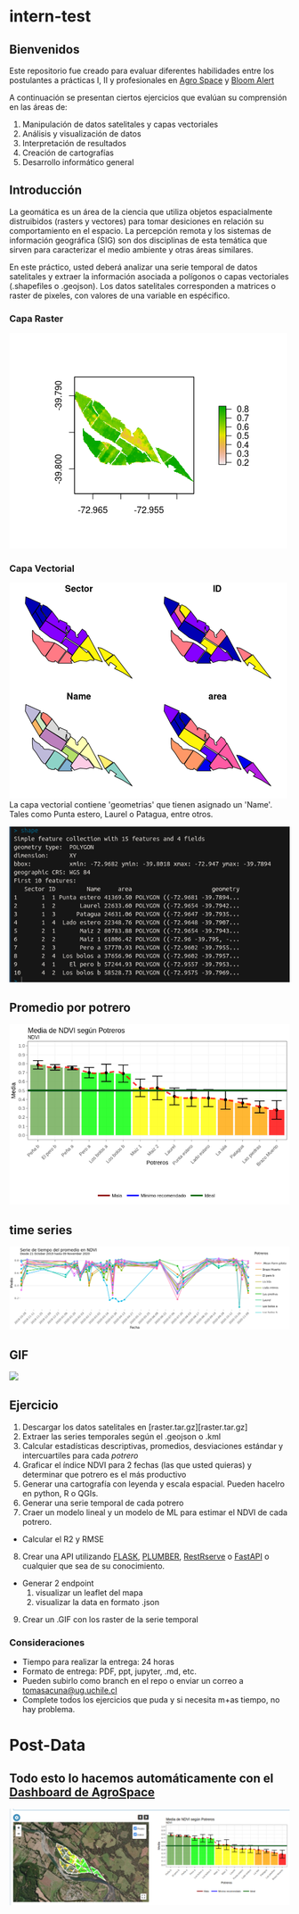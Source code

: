 # intern-test

## Bienvenidos

Este repositorio fue creado para evaluar diferentes habilidades entre los postulantes a prácticas I, II y profesionales en [Agro Space](https://agrospace.cl) y [Bloom Alert](https://bloomalert.com) 

A continuación se presentan ciertos ejercicios que evalúan su comprensión en las áreas de:

  1. Manipulación de datos satelitales y capas vectoriales 
  2. Análisis y visualización de datos
  3. Interpretación de resultados
  4. Creación de cartografías
  5. Desarrollo informático general
  
## Introducción

La geomática es un área de la ciencia que utiliza objetos espacialmente distruibidos (rasters y vectores) para tomar desiciones en relación su comportamiento en el espacio. La percepción remota y los sistemas de información geográfica (SIG) son dos disciplinas de esta temática que sirven para caracterizar el medio ambiente y otras áreas similares. 

En este práctico, usted deberá analizar una serie temporal de datos satelitales y extraer la información asociada a polígonos o capas vectoriales (.shapefiles o .geojson). Los datos satelitales corresponden a matrices o raster de pixeles, con valores de una variable en espécifico. 


### Capa Raster

![](img/raster.png)
### Capa Vectorial
![](img/shape.png)
La capa vectorial contiene 'geometrias' que tienen asignado un 'Name'. Tales como Punta estero, Laurel o Patagua, entre otros. 

![](img/shape_paddocks.png)

## Promedio por potrero
![](img/NDVI_paddock.png)

## time series
![](img/time-series.png)

## GIF
![](img/Index_GIF.gif)


## Ejercicio
 1) Descargar los datos satelitales en [raster.tar.gz][raster.tar.gz]
 2) Extraer las series temporales según el .geojson o .kml
 3) Calcular estadísticas descriptivas, promedios, desviaciones estándar y intercuartiles para cada *potrero*
 4) Graficar el índice NDVI para 2 fechas (las que usted quieras) y determinar que potrero es el más productivo
 5) Generar una cartografía con leyenda y escala espacial. Pueden hacelro en python, R o QGIs.
 6) Generar una serie temporal de cada potrero
 7) Craer un modelo lineal y un modelo de ML para estimar el NDVI de cada potrero. 
  - Calcular el R2 y RMSE
 8) Crear una API utilizando [FLASK](https://flask.palletsprojects.com/en/1.1.x/), [PLUMBER](https://www.rplumber.io/), [RestRserve](https://restrserve.org/) o [FastAPI](https://fastapi.tiangolo.com/) o cualquier que sea de su conocimiento. 
  - Generar 2 endpoint
    1) visualizar un leaflet del mapa
    2) visualizar la data en formato .json
 9) Crear un .GIF con los raster de la serie temporal 
 

### Consideraciones
 - Tiempo para realizar la entrega: 24 horas 
 - Formato de entrega: PDF, ppt, jupyter, .md, etc. 
 - Pueden subirlo como branch en el repo o enviar un correo a [tomasacuna@ug.uchile.cl](mailto:tomasacuna@ug.uchile.cl)
 - Complete todos los ejercicios que puda y si necesita m+as tiempo, no hay problema. 

# Post-Data
## Todo esto lo hacemos automáticamente con el [Dashboard de AgroSpace](https://dash.agrospace.cl)
![](img/dash-AS.png)

